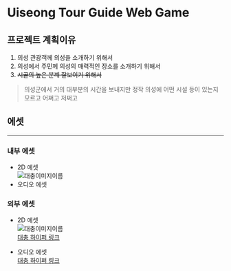 # Uiseong Tour Guide Web Game
## 프로젝트 계획이유
1. 의성 관광객께 의성을 소개하기 위해서
2. 의성에서 주민께 의성의 매력적인 장소를 소개하기 위해서
3. ~~시골의 높은 분꼐 잘보이기 위해서~~


> 의성군에서 거의 대부분의 시간을 보내지만 정작 의성에 어떤 시설 등이 있는지 모르고 어쩌고 저쩌고

## 에셋
------

### 내부 에셋

+ 2D 에셋<br>
![대충이미지이름](대충이미지경로)
+ 오디오 에셋


### 외부 에셋
+ 2D 에셋 <br>
![대충이미지이름](대충이미지경로)<br>
[대충 하이퍼 링크](대충링크주소)<br>

+ 오디오 에셋<br>
[대충 하이퍼 링크](대충링크주소)